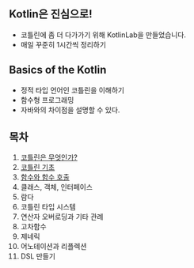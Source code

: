 ## Kotlin은 진심으로!
- 코틀린에 좀 더 다가가기 위해 KotlinLab을 만들었습니다.
- 매일 꾸준히 1시간씩 정리하기

## Basics of the Kotlin 
- 정적 타입 언어인 코틀린을 이해하기
- 함수형 프로그래밍
- 자바와의 차이점을 설명할 수 있다.

## 목차
1. [코틀린은 무엇인가?](https://wooded-aphid-86c.notion.site/1-1fa1a173ac8844369aeb2a11d42eeb4c?pvs=4)
2. [코틀린 기초](https://www.notion.so/2-5fe8d92f35d5417c837c3ad408446dc5)
3. [함수와 함수 호출](https://wooded-aphid-86c.notion.site/3-80871557a2d347b6a2593b692411cf7f?pvs=4)
4. 클래스, 객체, 인터페이스
5. 람다
6. 코틀린 타입 시스템
7. 연산자 오버로딩과 기타 관례
8. 고차함수
9. 제네릭
10. 어노테이션과 리플렉션
11. DSL 만들기
